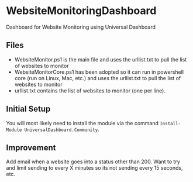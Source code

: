 # WebsiteMonitoringDashboard
Dashboard for Website Monitoring using Universal Dashboard

## Files
- WebsiteMonitor.ps1 is the main file and uses the urllist.txt to pull the list of websites to monitor
- WebsiteMonitorCore.ps1 has been adopted so it can run in powershell core (run on Linux, Mac, etc.) and uses the urllist.txt to pull the list of websites to monitor
- urllist.txt contains the list of websites to monitor (one per line).

## Initial Setup
You will most likely need to install the module via the command `Install-Module UniversalDashboard.Community`. 

## Improvement
Add email when a website goes into a status other than 200. Want to try and limit sending to every X minutes so its not sending every 15 seconds, etc.
